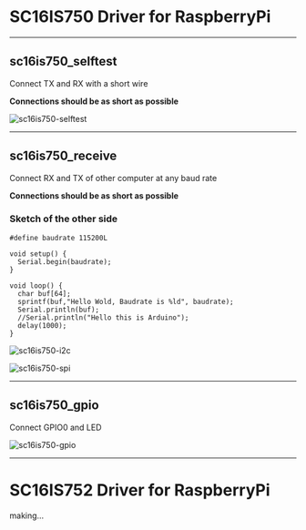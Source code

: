 # SC16IS750 Driver for RaspberryPi

---

## sc16is750_selftest

Connect TX and RX with a short wire   

__Connections should be as short as possible__

![sc16is750-selftest](https://user-images.githubusercontent.com/6020549/71321397-f8ee9d00-24fb-11ea-8a50-662e032d4c87.jpg)

---

## sc16is750_receive

Connect RX and TX of other computer at any baud rate   

__Connections should be as short as possible__


### Sketch of the other side
```
#define baudrate 115200L

void setup() {
  Serial.begin(baudrate);
}

void loop() {
  char buf[64];
  sprintf(buf,"Hello Wold, Baudrate is %ld", baudrate);
  Serial.println(buf);
  //Serial.println("Hello this is Arduino");
  delay(1000);
}
```

![sc16is750-i2c](https://user-images.githubusercontent.com/6020549/71321400-0b68d680-24fc-11ea-951a-8325eff93eb8.jpg)

![sc16is750-spi](https://user-images.githubusercontent.com/6020549/71321404-0e63c700-24fc-11ea-9b35-11d1daa33cc6.jpg)

---

## sc16is750_gpio

Connect GPIO0 and LED   

![sc16is750-gpio](https://user-images.githubusercontent.com/6020549/71321405-1de31000-24fc-11ea-810f-bf2b29bbf1ec.jpg)

---

# SC16IS752 Driver for RaspberryPi

making...

